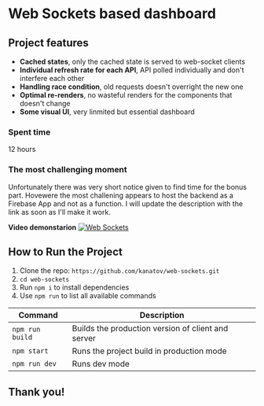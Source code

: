 # Web Sockets based dashboard

## Project features

- **Cached states**, only the cached state is served to web-socket clients
- **Individual refresh rate for each API**, API polled individually and don't interfere each other
- **Handling race condition**, old requests doesn't overright the new one
- **Optimal re-renders**, no wasteful renders for the components that doesn't change
- **Some visual UI**, very linmited but essential dashboard

### Spent time

12 hours

### The most challenging moment

Unfortunately there was very short notice given to find time for the bonus part. Hovewere the most challening appears to host the backend as a Firebase App and not as a function. I will update the description with the link as soon as I'll make it work.

**Video demonstarion**
[![Web Sockets](https://github.com/user-attachments/assets/ea1b5777-0632-4f3d-8650-02653c9dec4f)](https://youtu.be/R5Vl5zXtzrc 'Web Sockets')

## How to Run the Project

1. Clone the repo: `https://github.com/kanatov/web-sockets.git`
2. `cd web-sockets`
3. Run `npm i` to install dependencies
4. Use `npm run` to list all available commands

| Command         | Description                                        |
| --------------- | -------------------------------------------------- |
| `npm run build` | Builds the production version of client and server |
| `npm start`     | Runs the project build in production mode          |
| `npm run dev`   | Runs dev mode                                      |

## Thank you!
